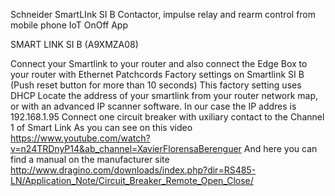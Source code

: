 Schneider SmartLInk SI B Contactor, impulse relay and rearm control from mobile phone IoT OnOff App

SMART LINK SI B (A9XMZA08)

Connect your Smartlink to your router and also connect the Edge Box to your router with Ethernet Patchcords Factory settings on Smartlink SI B (Push reset button for more than 10 seconds) This factory setting uses DHCP Locate the address of your smartlink from your router network map, or with an advanced IP scanner software. In our case the IP addres is 192.168.1.95 Connect one circuit breaker with uxiliary contact to the Channel 1 of Smart Link
As you can see on this video
https://www.youtube.com/watch?v=n24TRDnyP14&ab_channel=XavierFlorensaBerenguer
And here you can find a manual on the manufacturer site
http://www.dragino.com/downloads/index.php?dir=RS485-LN/Application_Note/Circuit_Breaker_Remote_Open_Close/



